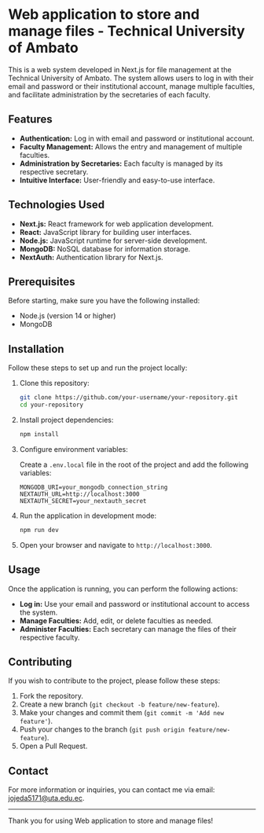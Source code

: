 # Web application to store and manage files - Technical University of Ambato

This is a web system developed in Next.js for file management at the Technical University of Ambato. The system allows users to log in with their email and password or their institutional account, manage multiple faculties, and facilitate administration by the secretaries of each faculty.

## Features

- **Authentication:** Log in with email and password or institutional account.
- **Faculty Management:** Allows the entry and management of multiple faculties.
- **Administration by Secretaries:** Each faculty is managed by its respective secretary.
- **Intuitive Interface:** User-friendly and easy-to-use interface.

## Technologies Used

- **Next.js:** React framework for web application development.
- **React:** JavaScript library for building user interfaces.
- **Node.js:** JavaScript runtime for server-side development.
- **MongoDB:** NoSQL database for information storage.
- **NextAuth:** Authentication library for Next.js.

## Prerequisites

Before starting, make sure you have the following installed:

- Node.js (version 14 or higher)
- MongoDB

## Installation

Follow these steps to set up and run the project locally:

1. Clone this repository:
    ```bash
    git clone https://github.com/your-username/your-repository.git
    cd your-repository
    ```

2. Install project dependencies:
    ```bash
    npm install
    ```

3. Configure environment variables:

    Create a `.env.local` file in the root of the project and add the following variables:

    ```env
    MONGODB_URI=your_mongodb_connection_string
    NEXTAUTH_URL=http://localhost:3000
    NEXTAUTH_SECRET=your_nextauth_secret
    ```

4. Run the application in development mode:
    ```bash
    npm run dev
    ```

5. Open your browser and navigate to `http://localhost:3000`.

## Usage

Once the application is running, you can perform the following actions:

- **Log in:** Use your email and password or institutional account to access the system.
- **Manage Faculties:** Add, edit, or delete faculties as needed.
- **Administer Faculties:** Each secretary can manage the files of their respective faculty.

## Contributing

If you wish to contribute to the project, please follow these steps:

1. Fork the repository.
2. Create a new branch (`git checkout -b feature/new-feature`).
3. Make your changes and commit them (`git commit -m 'Add new feature'`).
4. Push your changes to the branch (`git push origin feature/new-feature`).
5. Open a Pull Request.

## Contact

For more information or inquiries, you can contact me via email: [jojeda5171@uta.edu.ec](mailto:jojeda5171@uta.edu.ec).

---

Thank you for using Web application to store and manage files!
